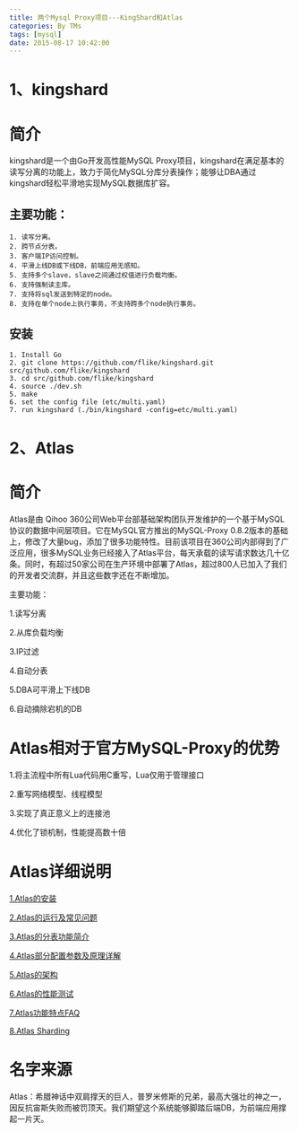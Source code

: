 ```yaml
---
title: 两个Mysql Proxy项目---KingShard和Atlas
categories: By TMs
tags: [mysql]
date: 2015-08-17 10:42:00
---
```


# 1、kingshard
# 简介

kingshard是一个由Go开发高性能MySQL Proxy项目，kingshard在满足基本的读写分离的功能上，致力于简化MySQL分库分表操作；能够让DBA通过kingshard轻松平滑地实现MySQL数据库扩容。

## 主要功能：	

	1. 读写分离。
	2. 跨节点分表。
	3. 客户端IP访问控制。
	4. 平滑上线DB或下线DB，前端应用无感知。
	5. 支持多个slave，slave之间通过权值进行负载均衡。
	6. 支持强制读主库。
	7. 支持将sql发送到特定的node。
	8. 支持在单个node上执行事务，不支持跨多个node执行事务。
	
## 安装

    1. Install Go
    2. git clone https://github.com/flike/kingshard.git src/github.com/flike/kingshard
    3. cd src/github.com/flike/kingshard
    4. source ./dev.sh
    5. make
    6. set the config file (etc/multi.yaml)
    7. run kingshard (./bin/kingshard -config=etc/multi.yaml)



# 2、Atlas
# 简介

Atlas是由 Qihoo 360公司Web平台部基础架构团队开发维护的一个基于MySQL协议的数据中间层项目。它在MySQL官方推出的MySQL-Proxy 0.8.2版本的基础上，修改了大量bug，添加了很多功能特性。目前该项目在360公司内部得到了广泛应用，很多MySQL业务已经接入了Atlas平台，每天承载的读写请求数达几十亿条。同时，有超过50家公司在生产环境中部署了Atlas，超过800人已加入了我们的开发者交流群，并且这些数字还在不断增加。
    
主要功能：

1.读写分离

2.从库负载均衡

3.IP过滤

4.自动分表

5.DBA可平滑上下线DB

6.自动摘除宕机的DB

# Atlas相对于官方MySQL-Proxy的优势

1.将主流程中所有Lua代码用C重写，Lua仅用于管理接口

2.重写网络模型、线程模型

3.实现了真正意义上的连接池

4.优化了锁机制，性能提高数十倍

# Atlas详细说明

[1.Atlas的安装](http://github.com/Qihoo360/Atlas/wiki/Atlas的安装)

[2.Atlas的运行及常见问题](http://github.com/Qihoo360/Atlas/wiki/Atlas的运行及常见问题)

[3.Atlas的分表功能简介](http://github.com/Qihoo360/Atlas/wiki/Atlas的分表功能简介)

[4.Atlas部分配置参数及原理详解](http://github.com/Qihoo360/Atlas/wiki/Atlas部分配置参数及原理详解)

[5.Atlas的架构](https://github.com/Qihoo360/Atlas/wiki/Atlas的架构)

[6.Atlas的性能测试](https://github.com/Qihoo360/Atlas/wiki/Atlas的性能测试)

[7.Atlas功能特点FAQ](https://github.com/Qihoo360/Atlas/wiki/Atlas功能特点FAQ)

[8.Atlas Sharding](https://github.com/Qihoo360/Atlas/wiki/Atlas-Sharding)

# 名字来源

Atlas：希腊神话中双肩撑天的巨人，普罗米修斯的兄弟，最高大强壮的神之一，因反抗宙斯失败而被罚顶天。我们期望这个系统能够脚踏后端DB，为前端应用撑起一片天。

